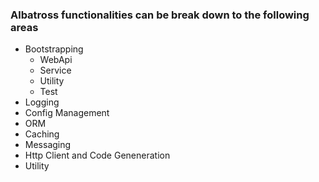 ### Albatross functionalities can be break down to the following areas
* Bootstrapping
	* WebApi
	* Service
	* Utility
	* Test
* Logging
* Config Management	
* ORM
* Caching
* Messaging
* Http Client and Code Geneneration
* Utility